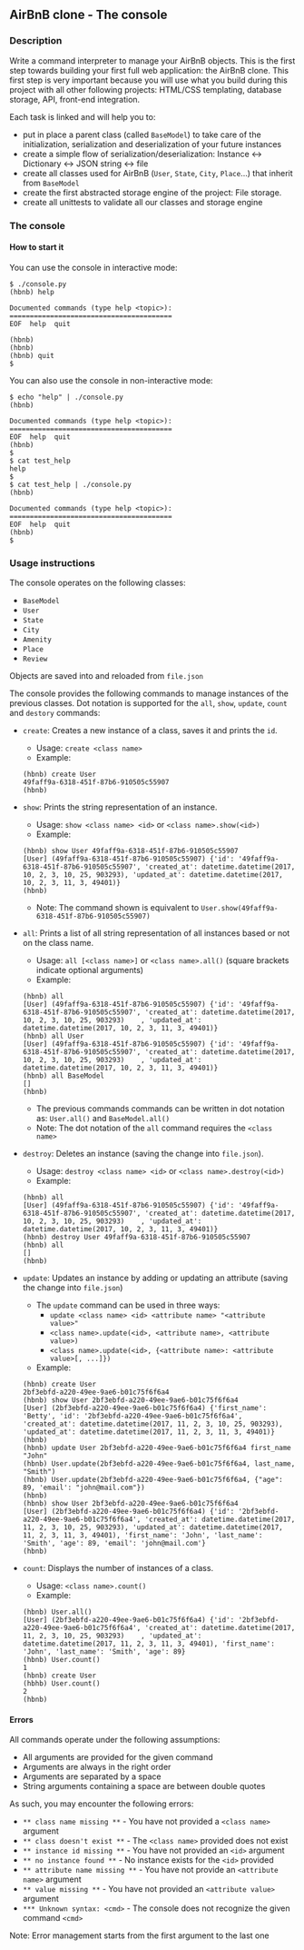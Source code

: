 ## AirBnB clone - The console

### Description
Write a command interpreter to manage your AirBnB objects.
This is the first step towards building your first full web application: the AirBnB clone. This first step is very important because you will use what you build during this project with all other following projects: HTML/CSS templating, database storage, API, front-end integration.

Each task is linked and will help you to:
- put in place a parent class (called `BaseModel`) to take care of the initialization, serialization and deserialization of your future instances
- create a simple flow of serialization/deserialization: Instance <-> Dictionary <-> JSON string <-> file
- create all classes used for AirBnB (`User`, `State`, `City`, `Place`…) that inherit from `BaseModel`
- create the first abstracted storage engine of the project: File storage.
- create all unittests to validate all our classes and storage engine

### The console
#### How to start it
You can use the console in interactive mode:
```
$ ./console.py
(hbnb) help

Documented commands (type help <topic>):
========================================
EOF  help  quit

(hbnb) 
(hbnb) 
(hbnb) quit
$
```

You can also use the console in non-interactive mode:
```
$ echo "help" | ./console.py
(hbnb)

Documented commands (type help <topic>):
========================================
EOF  help  quit
(hbnb) 
$
$ cat test_help
help
$
$ cat test_help | ./console.py
(hbnb)

Documented commands (type help <topic>):
========================================
EOF  help  quit
(hbnb) 
$
```

### Usage instructions
The console operates on the following classes:
- `BaseModel`
- `User`
- `State`
- `City`
- `Amenity`
- `Place`
- `Review`

Objects are saved into and reloaded from `file.json`

The console provides the following commands to manage instances of the previous classes. Dot notation is supported for the `all`, `show`, `update`, `count` and `destory` commands:
- `create`: Creates a new instance of a class, saves it and prints the `id`.
	- Usage: `create <class name>`
	- Example:
	```
	(hbnb) create User
	49faff9a-6318-451f-87b6-910505c55907
	(hbnb) 
	```

- `show`: Prints the string representation of an instance.
	- Usage: `show <class name> <id>` or `<class name>.show(<id>)`
	- Example:
	```
	(hbnb) show User 49faff9a-6318-451f-87b6-910505c55907
	[User] (49faff9a-6318-451f-87b6-910505c55907) {'id': '49faff9a-6318-451f-87b6-910505c55907', 'created_at': datetime.datetime(2017, 10, 2, 3, 10, 25, 903293), 'updated_at': datetime.datetime(2017, 10, 2, 3, 11, 3, 49401)}
	(hbnb) 
	```
	- Note: The command shown is equivalent to `User.show(49faff9a-6318-451f-87b6-910505c55907)`

- `all`: Prints a list of all string representation of all instances based or not on the class name.
	- Usage: `all [<class name>]` or `<class name>.all()` (square brackets indicate optional arguments)
	- Example:
	```
	(hbnb) all
	[User] (49faff9a-6318-451f-87b6-910505c55907) {'id': '49faff9a-6318-451f-87b6-910505c55907', 'created_at': datetime.datetime(2017, 10, 2, 3, 10, 25, 903293)    , 'updated_at': datetime.datetime(2017, 10, 2, 3, 11, 3, 49401)}
	(hbnb) all User
	[User] (49faff9a-6318-451f-87b6-910505c55907) {'id': '49faff9a-6318-451f-87b6-910505c55907', 'created_at': datetime.datetime(2017, 10, 2, 3, 10, 25, 903293)    , 'updated_at': datetime.datetime(2017, 10, 2, 3, 11, 3, 49401)}
	(hbnb) all BaseModel
	[]
	(hbnb) 
	```
	- The previous commands commands can be written in dot notation as: `User.all()` and `BaseModel.all()`
	- Note: The dot notation of the `all` command requires the `<class name>`

- `destroy`: Deletes an instance (saving the change into `file.json`).
	- Usage: `destroy <class name> <id>` or `<class name>.destroy(<id>)`
	- Example:
	```
	(hbnb) all
	[User] (49faff9a-6318-451f-87b6-910505c55907) {'id': '49faff9a-6318-451f-87b6-910505c55907', 'created_at': datetime.datetime(2017, 10, 2, 3, 10, 25, 903293)    , 'updated_at': datetime.datetime(2017, 10, 2, 3, 11, 3, 49401)}
	(hbnb) destroy User 49faff9a-6318-451f-87b6-910505c55907
	(hbnb) all
	[]
	(hbnb) 
	```

- `update`: Updates an instance by adding or updating an attribute (saving the change into `file.json`)
	- The `update` command can be used in three ways:
		- `update <class name> <id> <attribute name> "<attribute value>"`
		- `<class name>.update(<id>, <attribute name>, <attribute value>)`
		- `<class name>.update(<id>, {<attribute name>: <attribute value>[, ...]})`
	- Example:
	```
	(hbnb) create User
	2bf3ebfd-a220-49ee-9ae6-b01c75f6f6a4
	(hbnb) show User 2bf3ebfd-a220-49ee-9ae6-b01c75f6f6a4
	[User] (2bf3ebfd-a220-49ee-9ae6-b01c75f6f6a4) {'first_name': 'Betty', 'id': '2bf3ebfd-a220-49ee-9ae6-b01c75f6f6a4', 'created_at': datetime.datetime(2017, 11, 2, 3, 10, 25, 903293), 'updated_at': datetime.datetime(2017, 11, 2, 3, 11, 3, 49401)}
	(hbnb) 
	(hbnb) update User 2bf3ebfd-a220-49ee-9ae6-b01c75f6f6a4 first_name "John"
	(hbnb) User.update(2bf3ebfd-a220-49ee-9ae6-b01c75f6f6a4, last_name, "Smith")
	(hbnb) User.update(2bf3ebfd-a220-49ee-9ae6-b01c75f6f6a4, {"age": 89, 'email': "john@mail.com"})
	(hbnb) 
	(hbnb) show User 2bf3ebfd-a220-49ee-9ae6-b01c75f6f6a4
	[User] (2bf3ebfd-a220-49ee-9ae6-b01c75f6f6a4) {'id': '2bf3ebfd-a220-49ee-9ae6-b01c75f6f6a4', 'created_at': datetime.datetime(2017, 11, 2, 3, 10, 25, 903293), 'updated_at': datetime.datetime(2017, 11, 2, 3, 11, 3, 49401), 'first_name': 'John', 'last_name': 'Smith', 'age': 89, 'email': 'john@mail.com'}
	(hbnb) 
	```

- `count`: Displays the number of instances of a class.
	- Usage: `<class name>.count()`
	- Example:
	```
	(hbnb) User.all()
	[User] (2bf3ebfd-a220-49ee-9ae6-b01c75f6f6a4) {'id': '2bf3ebfd-a220-49ee-9ae6-b01c75f6f6a4', 'created_at': datetime.datetime(2017, 11, 2, 3, 10, 25, 903293)    , 'updated_at': datetime.datetime(2017, 11, 2, 3, 11, 3, 49401), 'first_name': 'John', 'last_name': 'Smith', 'age': 89}
	(hbnb) User.count()
	1
	(hbnb) create User
	(hbhb) User.count()
	2
	(hbnb) 
	```

#### Errors
All commands operate under the following assumptions:
- All arguments are provided for the given command
- Arguments are always in the right order
- Arguments are separated by a space
- String arguments containing a space are between double quotes

As such, you may encounter the following errors:
- `** class name missing **` - You have not provided a `<class name>` argument
- `** class doesn't exist **` - The `<class name>` provided does not exist
- `** instance id missing **` - You have not provided an `<id>` argument
- `** no instance found **` - No instance exists for the `<id>` provided
- `** attribute name missing **` - You have not provide an `<attribute name>` argument
- `** value missing **` - You have not provided an `<attribute value>` argument
- `*** Unknown syntax: <cmd>` - The console does not recognize the given command `<cmd>`

Note: Error management starts from the first argument to the last one

